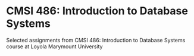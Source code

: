 # CMSI 486: Introduction to Database Systems
Selected assignments from CMSI 486: Introduction to Database Systems course at Loyola Marymount University
